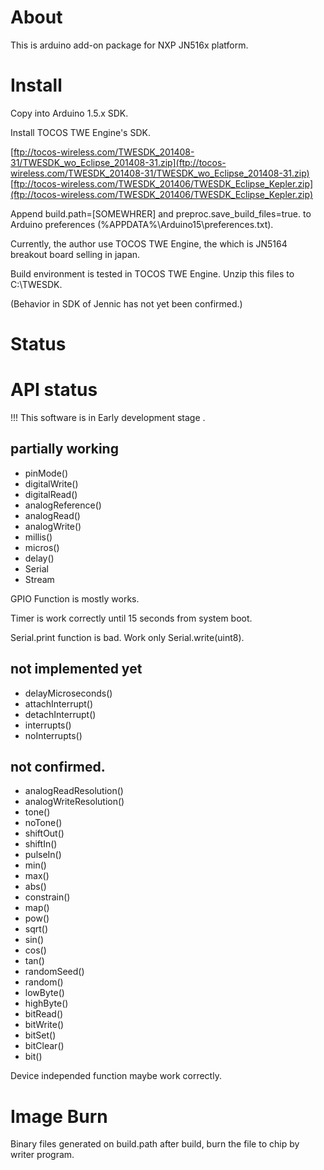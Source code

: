 ﻿About
=====

This is arduino add-on package for NXP JN516x platform.


Install
====

Copy into Arduino 1.5.x SDK.

Install TOCOS TWE Engine's SDK.

[ftp://tocos-wireless.com/TWESDK_201408-31/TWESDK_wo_Eclipse_201408-31.zip](ftp://tocos-wireless.com/TWESDK_201408-31/TWESDK_wo_Eclipse_201408-31.zip)
[ftp://tocos-wireless.com/TWESDK_201406/TWESDK_Eclipse_Kepler.zip](ftp://tocos-wireless.com/TWESDK_201406/TWESDK_Eclipse_Kepler.zip)


Append build.path=[SOMEWHRER] and preproc.save_build_files=true.
to Arduino preferences (%APPDATA%\Arduino15\preferences.txt).

Currently, the author use TOCOS TWE Engine, the which is JN5164 breakout  board selling in japan.

Build environment is tested in TOCOS TWE Engine.
Unzip this files to C:\TWESDK.

(Behavior in SDK of Jennic has not yet been confirmed.)



Status
=====


API status
====

!!! This software is in Early development stage .


## partially working

- pinMode()
- digitalWrite()
- digitalRead() 
- analogReference()
- analogRead()
- analogWrite()
- millis()
- micros()
- delay()
- Serial
- Stream

GPIO Function is mostly works.

Timer is work correctly until 15 seconds from system boot.

Serial.print function is bad. Work only Serial.write(uint8).

## not implemented yet

- delayMicroseconds() 
- attachInterrupt()
- detachInterrupt()
- interrupts()
- noInterrupts() 

## not confirmed.

- analogReadResolution()
- analogWriteResolution() 
- tone()
- noTone()
- shiftOut()
- shiftIn()
- pulseIn() 
- min()
- max()
- abs()
- constrain()
- map()
- pow()
- sqrt() 
- sin()
- cos()
- tan() 
- randomSeed()
- random() 
- lowByte()
- highByte()
- bitRead()
- bitWrite()
- bitSet()
- bitClear()
- bit()

Device independed function maybe work correctly.


Image Burn
====

Binary files generated on build.path after build, burn the file to chip by writer program.
